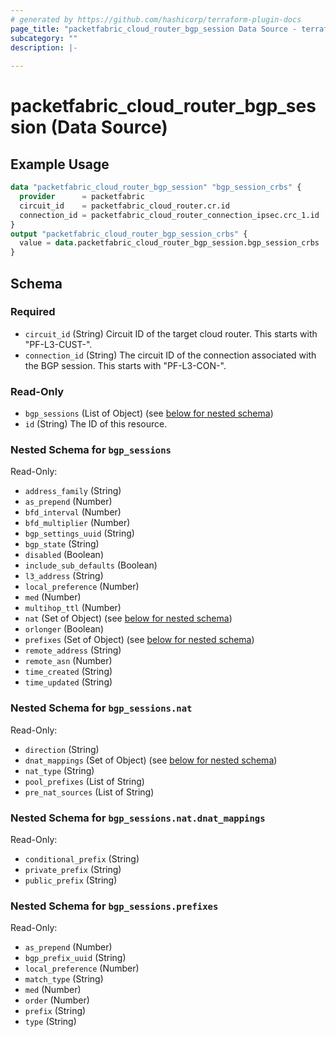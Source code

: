 ```yaml
---
# generated by https://github.com/hashicorp/terraform-plugin-docs
page_title: "packetfabric_cloud_router_bgp_session Data Source - terraform-provider-packetfabric"
subcategory: ""
description: |-
  
---
```


# packetfabric_cloud_router_bgp_session (Data Source)



## Example Usage

```terraform
data "packetfabric_cloud_router_bgp_session" "bgp_session_crbs" {
  provider      = packetfabric
  circuit_id    = packetfabric_cloud_router.cr.id
  connection_id = packetfabric_cloud_router_connection_ipsec.crc_1.id
}
output "packetfabric_cloud_router_bgp_session_crbs" {
  value = data.packetfabric_cloud_router_bgp_session.bgp_session_crbs
}
```


<!-- schema generated by tfplugindocs -->
## Schema

### Required

- `circuit_id` (String) Circuit ID of the target cloud router. This starts with "PF-L3-CUST-".
- `connection_id` (String) The circuit ID of the connection associated with the BGP session. This starts with "PF-L3-CON-".

### Read-Only

- `bgp_sessions` (List of Object) (see [below for nested schema](#nestedatt--bgp_sessions))
- `id` (String) The ID of this resource.

<a id="nestedatt--bgp_sessions"></a>
### Nested Schema for `bgp_sessions`

Read-Only:

- `address_family` (String)
- `as_prepend` (Number)
- `bfd_interval` (Number)
- `bfd_multiplier` (Number)
- `bgp_settings_uuid` (String)
- `bgp_state` (String)
- `disabled` (Boolean)
- `include_sub_defaults` (Boolean)
- `l3_address` (String)
- `local_preference` (Number)
- `med` (Number)
- `multihop_ttl` (Number)
- `nat` (Set of Object) (see [below for nested schema](#nestedobjatt--bgp_sessions--nat))
- `orlonger` (Boolean)
- `prefixes` (Set of Object) (see [below for nested schema](#nestedobjatt--bgp_sessions--prefixes))
- `remote_address` (String)
- `remote_asn` (Number)
- `time_created` (String)
- `time_updated` (String)

<a id="nestedobjatt--bgp_sessions--nat"></a>
### Nested Schema for `bgp_sessions.nat`

Read-Only:

- `direction` (String)
- `dnat_mappings` (Set of Object) (see [below for nested schema](#nestedobjatt--bgp_sessions--nat--dnat_mappings))
- `nat_type` (String)
- `pool_prefixes` (List of String)
- `pre_nat_sources` (List of String)

<a id="nestedobjatt--bgp_sessions--nat--dnat_mappings"></a>
### Nested Schema for `bgp_sessions.nat.dnat_mappings`

Read-Only:

- `conditional_prefix` (String)
- `private_prefix` (String)
- `public_prefix` (String)



<a id="nestedobjatt--bgp_sessions--prefixes"></a>
### Nested Schema for `bgp_sessions.prefixes`

Read-Only:

- `as_prepend` (Number)
- `bgp_prefix_uuid` (String)
- `local_preference` (Number)
- `match_type` (String)
- `med` (Number)
- `order` (Number)
- `prefix` (String)
- `type` (String)



